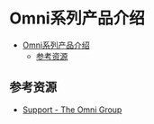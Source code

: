 # Omni系列产品介绍

<!--ts-->
* [Omni系列产品介绍](#omni系列产品介绍)
   * [参考资源](#参考资源)

<!-- Created by https://github.com/ekalinin/github-markdown-toc -->
<!-- Added by: runner, at: Mon Jul 18 03:04:40 UTC 2022 -->

<!--te-->

## 参考资源

- [Support - The Omni Group](https://support.omnigroup.com/manuals/)